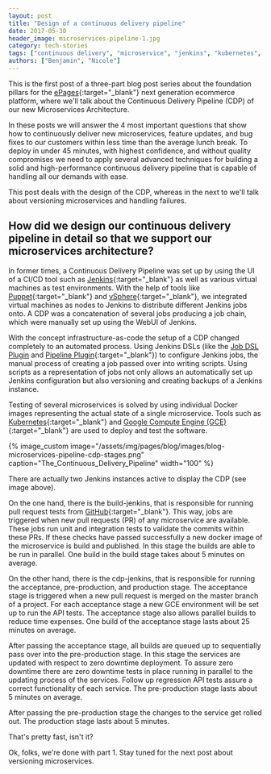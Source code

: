 ```yaml
---
layout: post
title: "Design of a continuous delivery pipeline"
date: 2017-05-30
header_image: microservices-pipeline-1.jpg
category: tech-stories
tags: ["continuous delivery", "microservice", "jenkins", "kubernetes", "docker"]
authors: ["Benjamin", "Nicole"]
---
```


This is the first post of a three-part blog post series about the foundation pillars for the [ePages](https://www.epages.com/en/){:target="_blank"} next generation ecommerce platform, where we'll talk about the Continuous Delivery Pipeline (CDP) of our new Microservices Architecture.

In these posts we will answer the 4 most important questions that show how to continuously deliver new microservices, feature updates, and bug fixes to our customers within less time than the average lunch break.
To deploy in under 45 minutes, with highest confidence, and without quality compromises we need to apply several advanced techniques for building a solid and high-performance continuous delivery pipeline that is capable of handling all our demands with ease.

This post deals with the design of the CDP, whereas in the next to we'll talk about versioning microservices and handling failures.

## How did we design our continuous delivery pipeline in detail so that we support our microservices architecture?

In former times, a Continuous Delivery Pipeline was set up by using the UI of a CI/CD tool such as [Jenkins](https://jenkins.io/){:target="_blank"} as well as various virtual machines as test environments.
With the help of tools like [Puppet](https://puppet.com/){:target="_blank"} and [vSphere](http://www.vmware.com/de/products/vsphere.html){:target="_blank"}, we integrated virtual machines as nodes to Jenkins  to distribute different Jenkins jobs onto.
A CDP was a concatenation of several jobs producing a job chain, which were manually set up using the WebUI of Jenkins.

With the concept infrastructure-as-code the setup of a CDP changed completely to an automated process.
Using Jenkins DSLs (like the [Job DSL Plugin](/blog/tech-stories/jenkins-job-dsl-plugin/) and [Pipeline Plugin](https://wiki.jenkins-ci.org/display/JENKINS/Pipeline+Plugin){:target="_blank"}) to configure Jenkins jobs, the manual process of creating a job passed over into writing scripts.
Using scripts as a representation of jobs not only allows an automatically set up Jenkins configuration but also versioning and creating backups of a Jenkins instance.

Testing of several microservices is solved by using individual Docker images representing the actual state of a single microservice.
Tools such as [Kubernetes](https://kubernetes.io/){:target="_blank"} and [Google Compute Engine (GCE)](https://cloud.google.com/compute/){:target="_blank"} are used to deploy and test the software.

{% image_custom image="/assets/img/pages/blog/images/blog-microservices-pipeline-cdp-stages.png" caption="The_Continuous_Delivery_Pipeline" width="100" %}

There are actually two Jenkins instances active to display the CDP (see image above).

On the one hand, there is the build-jenkins, that is responsible for running pull request tests from [GitHub](https://github.com/){:target="_blank"}.
This way, jobs are triggered when new pull requests (PR) of any microservice are available.
These jobs run unit and integration tests to validate the commits within these PRs.
If these checks have passed successfully a new docker image of the microservice is build and published.
In this stage the builds are able to be run in parallel.
One build in the build stage takes about 5 minutes on average.

On the other hand, there is the cdp-jenkins, that is responsible for running the acceptance, pre-production, and production stage.
The acceptance stage is triggered when a new pull request is merged on the master branch of a project.
For each acceptance stage a new GCE environment will be set up to run the API tests.
The acceptance stage also allows parallel builds to reduce time expenses.
One build of the acceptance stage lasts about 25 minutes on average.

After passing the acceptance stage, all builds are queued up to sequentially pass over into the pre-production stage.
In this stage the services are updated with respect to zero downtime deployment.
To assure zero downtime there are zero downtime tests in place running in parallel to the updating process of the services.
Follow up regression API tests assure a correct functionality of each service.
The pre-production stage lasts about 5 minutes on average.

After passing the pre-production stage the changes to the service get rolled out.
The production stage lasts about 5 minutes.

That's pretty fast, isn't it?

Ok, folks, we're done with part 1.
Stay tuned for the next post about versioning microservices.
